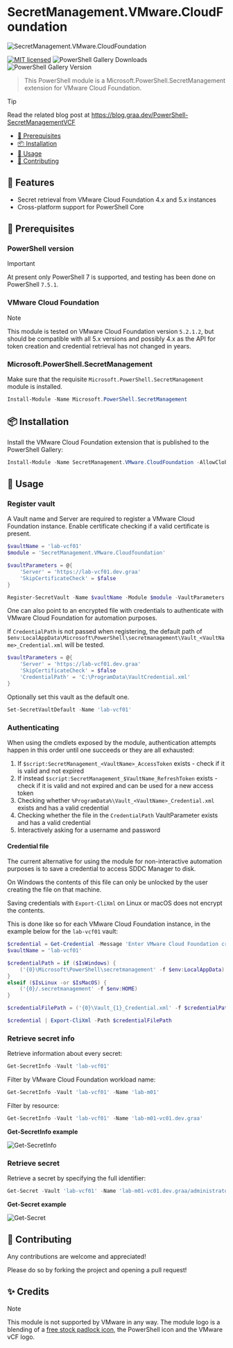 # SecretManagement.VMware.CloudFoundation

![SecretManagement.VMware.CloudFoundation](https://raw.githubusercontent.com/erikgraa/SecretManagement.VMware.CloudFoundation/main/images/logo.png)

[![MIT licensed](https://img.shields.io/badge/license-MIT-blue.svg)](https://raw.githubusercontent.com/erikgraa/SecretManagement.VMware.CloudFoundation/raw/main/LICENSE.txt)
![PowerShell Gallery Downloads](https://img.shields.io/powershellgallery/dt/SecretManagement.VMware.CloudFoundation?label=PowerShell%20Gallery&color=green)
![PowerShell Gallery Version](https://img.shields.io/powershellgallery/v/SecretManagement.VMware.CloudFoundation?color=green)

> This PowerShell module is a Microsoft.PowerShell.SecretManagement extension for VMware Cloud Foundation.

> [!TIP]
> Read the related blog post at https://blog.graa.dev/PowerShell-SecretManagementVCF

- [📄 Prerequisites](#-prerequisites)
- [📦 Installation](#-installation)
- [🔧 Usage](#-usage)
- [🙌 Contributing](#-contributing)

## 🚀 Features 

* Secret retrieval from VMware Cloud Foundation 4.x and 5.x instances
* Cross-platform support for PowerShell Core

## 📄 Prerequisites

### PowerShell version

> [!IMPORTANT]  
> At present only PowerShell 7 is supported, and testing has been done on PowerShell `7.5.1`.

### VMware Cloud Foundation

> [!NOTE]  
> This module is tested on VMware Cloud Foundation version `5.2.1.2`, but should be compatible with all 5.x versions and possibly 4.x as the API for token creation and credential retrieval has not changed in years.

### Microsoft.PowerShell.SecretManagement

Make sure that the requisite `Microsoft.PowerShell.SecretManagement` module is installed.

```powershell
Install-Module -Name Microsoft.PowerShell.SecretManagement
```

## 📦 Installation

Install the VMware Cloud Foundation extension that is published to the PowerShell Gallery:

```powershell
Install-Module -Name SecretManagement.VMware.CloudFoundation -AllowClobber
```

## 🔧 Usage

### Register vault

A Vault name and Server are required to register a VMware Cloud Foundation instance. Enable certificate checking if a valid certificate is present.

```powershell
$vaultName = 'lab-vcf01'
$module = 'SecretManagement.VMware.Cloudfoundation'

$vaultParameters = @{ 
    'Server' = 'https://lab-vcf01.dev.graa'
    'SkipCertificateCheck' = $false
}

Register-SecretVault -Name $vaultName -Module $module -VaultParameters $vaultParameters
```

One can also point to an encrypted file with credentials to authenticate with VMware Cloud Foundation for automation purposes.

If `CredentialPath` is not passed when registering, the default path of `$env:LocalAppData\Microsoft\PowerShell\secretmanagement\Vault_<VaultName>_Credential.xml` will be tested.

```powershell
$vaultParameters = @{ 
    'Server' = 'https://lab-vcf01.dev.graa'
    'SkipCertificateCheck' = $false
    'CredentialPath' = 'C:\ProgramData\VaultCredential.xml'     
}
```

Optionally set this vault as the default one.

```powershell
Set-SecretVaultDefault -Name 'lab-vcf01'
```

### Authenticating

When using the cmdlets exposed by the module, authentication attempts happen in this order until one succeeds or they are all exhausted:

1. If `$script:SecretManagement_<VaultName>_AccessToken` exists - check if it is valid and not expired
2. If instead `$script:SecretManagement_$VaultName_RefreshToken` exists - check if it is valid and not expired and can be used for a new access token
3. Checking whether `%ProgramData%\Vault_<VaultName>_Credential.xml` exists and has a valid credential
4. Checking whether the file in the `CredentialPath` VaultParameter exists and has a valid credential
5. Interactively asking for a username and password

#### Credential file

The current alternative for using the module for non-interactive automation purposes is to save a credential to access SDDC Manager to disk.

On Windows the contents of this file can only be unlocked by the user creating the file on that machine.

Saving credentials with `Export-CliXml` on Linux or macOS does not encrypt the contents.

This is done like so for each VMware Cloud Foundation instance, in the example below for the `lab-vcf01` vault:

```powershell
$credential = Get-Credential -Message 'Enter VMware Cloud Foundation credential'
$vaultName = 'lab-vcf01'

$credentialPath = if ($IsWindows) {
    ('{0}\Microsoft\PowerShell\secretmanagement' -f $env:LocalAppData)
}
elseif ($IsLinux -or $IsMacOS) {
    ('{0}/.secretmanagement' -f $env:HOME)
}

$credentialFilePath = ('{0}\Vault_{1}_Credential.xml' -f $credentialPath, $vaultName)

$credential | Export-CliXml -Path $credentialFilePath
```

### Retrieve secret info

Retrieve information about every secret:

```powershell
Get-SecretInfo -Vault 'lab-vcf01'
```

Filter by VMware Cloud Foundation workload name:

```powershell
Get-SecretInfo -Vault 'lab-vcf01' -Name 'lab-m01'
```

Filter by resource:

```powershell
Get-SecretInfo -Vault 'lab-vcf01' -Name 'lab-m01-vc01.dev.graa'
```

**Get-SecretInfo example**

![Get-SecretInfo](/images/Get-SecretInfo.gif)

### Retrieve secret

Retrieve a secret by specifying the full identifier:

```powershell
Get-Secret -Vault 'lab-vcf01' -Name 'lab-m01-vc01.dev.graa/administrator@vsphere.local'
```

**Get-Secret example**

![Get-Secret](/images/Get-Secret.gif)

## 🙌 Contributing

Any contributions are welcome and appreciated!

Please do so by forking the project and opening a pull request!

## ✨ Credits

> [!NOTE]  
> This module is not supported by VMware in any way. The module logo is a blending of a [free stock padlock icon](https://www.iconpacks.net/free-icon/yellow-padlock-11726.html), the PowerShell icon and the VMware vCF logo.